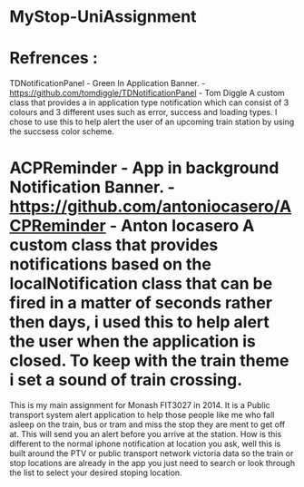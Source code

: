 MyStop-UniAssignment
====================

Refrences :
===========

TDNotificationPanel -  Green In Application Banner.
    - https://github.com/tomdiggle/TDNotificationPanel 
    - Tom Diggle
    A custom class that provides a in application type notification which can consist of 3 colours and 3 different uses such as error, success and loading types.  I chose to use this to help alert the user of an upcoming train station by using the succsess color scheme.
    
ACPReminder -  App in background Notification Banner.
    - https://github.com/antoniocasero/ACPReminder
    - Anton Iocasero
    A custom class that provides notifications based on the localNotification class that can be fired in a matter of seconds rather then days, i used this to help alert the user when the application is closed. To keep with the train theme i set a sound of train crossing.
===============================================================================================

This is my main assignment for Monash FIT3027 in 2014.
It is a Public transport system alert application to help those people like me who fall asleep on the train, bus or tram and miss the stop they are ment to get off at. This will send you an alert before you arrive at the station.  How is this different to the normal iphone notification at location you ask, well this is built around the PTV or public transport network victoria data so the train or stop locations are already in the app you just need to search or look through the list to select your desired stoping location.

